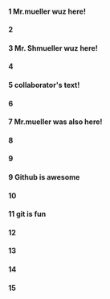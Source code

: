 #### 1 Mr.mueller wuz here!
#### 2
#### 3 Mr. Shmueller wuz here!
#### 4
#### 5 collaborator's text!
#### 6
#### 7 Mr.mueller was also here!
#### 8

#### 9 

#### 9 Github is awesome

#### 10
#### 11 git is fun
#### 12
#### 13
#### 14
#### 15